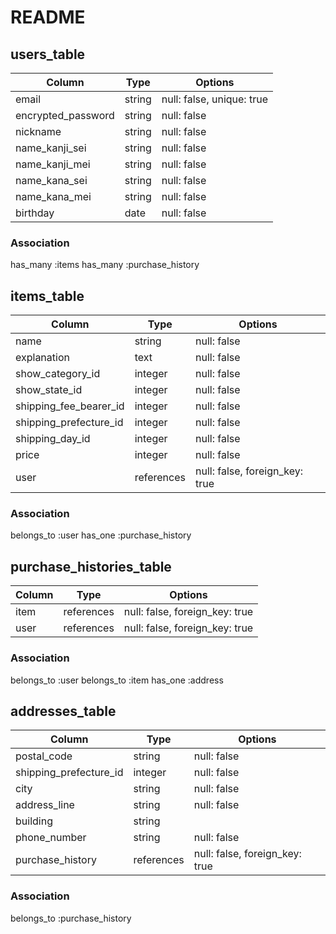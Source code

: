 # README

## users_table

| Column             | Type   | Options     |
|--------------------|--------|-------------|
| email              | string | null: false, unique: true |
| encrypted_password | string | null: false |
| nickname           | string | null: false |
| name_kanji_sei     | string | null: false |
| name_kanji_mei     | string | null: false |
| name_kana_sei      | string | null: false |
| name_kana_mei      | string | null: false |
| birthday           | date   | null: false |

### Association

has_many :items
has_many :purchase_history

## items_table

| Column                 | Type       | Options     |
|------------------------|------------|-------------|
| name                   | string     | null: false |
| explanation            | text       | null: false |
| show_category_id       | integer    | null: false |
| show_state_id          | integer    | null: false |
| shipping_fee_bearer_id | integer    | null: false |
| shipping_prefecture_id | integer    | null: false |
| shipping_day_id        | integer    | null: false |
| price                  | integer    | null: false |
| user                   | references | null: false, foreign_key: true |

### Association

belongs_to :user
has_one    :purchase_history

## purchase_histories_table

| Column  | Type       | Options                        |
|---------|------------|--------------------------------|
| item    | references | null: false, foreign_key: true |
| user    | references | null: false, foreign_key: true |

### Association

belongs_to :user
belongs_to :item
has_one    :address

## addresses_table

| Column                 | Type       | Options     |
|------------------------|------------|-------------|
| postal_code            | string     | null: false |
| shipping_prefecture_id | integer    | null: false |
| city                   | string     | null: false |
| address_line           | string     | null: false |
| building               | string     |             |
| phone_number           | string     | null: false |
| purchase_history       | references | null: false, foreign_key: true |

### Association

belongs_to :purchase_history